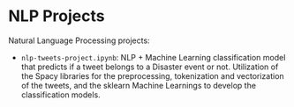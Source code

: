 # NLP Projects

Natural Language Processing projects: 

- `nlp-tweets-project.ipynb`: NLP + Machine Learning classification model that predicts if a tweet belongs to a Disaster event or not. 
Utilization of the Spacy libraries for the preprocessing, tokenization and 
vectorization of the tweets, and the sklearn Machine Learnings to develop the classification models. 
